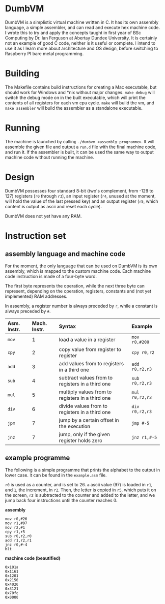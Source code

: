 # DumbVM

DumbVM is a simplistic virtual machine written in C. It has its own assembly language, a simple assembler, and can read and execute hex machine code. I wrote this to try and apply the concepts taught in first year of BSc Computing by Dr. Ian Ferguson at Abertay Dundee University. It is certainly not an example of good C code, neither is it useful or complete. I intend to use it as I learn more about architecture and OS design, before switching to Raspberry PI bare metal programming.

# Building

The Makefile contains build instructions for creating a Mac executable, but should work for Windows and *nix without major changes. `make debug` will switch the debug mode on in the built executable, which will print the contents of all registers for each vm cpu cycle. `make` will build the vm, and `make assembler` will build the assembler as a standalone executable.

# Running

The machine is launched by calling `./dumbvm <assembly programme>`. It will assemble the given file and output a `run.d` file with the final machine code, and run it. If the assembler is built, it can be used the same way to output machine code without running the machine.

# Design

DumbVM possesses four standard 8-bit (two's complement, from -128 to 127) registers (`r0` through `r3`), an input register (`r4`, unused at the moment, will hold the value of the last pressed key) and an output register (`r5`, which content is output as ascii and reset each cycle).

DumbVM does not yet have any RAM.

# Instruction set

## assembly language and machine code

For the moment, the only language that can be used on DumbVM is its own assembly, which is mapped to the custom machine code. Each machine code instruction is made of a four-byte word.

The first byte represents the operation, while the next three byte can represent, depending on the operation, registers, constants and (not yet implemented) RAM addresses.

In assembly, a register number is always preceded by `r`, while a constant is always preceded by `#`.

|Asm. Instr.	| Mach. Instr. | Syntax                                          | Example        |
|:--------------|:-------------|:------------------------------------------------|:---------------|
|`mov`          |1             |load a value in a register                       |`mov r0,#200`   |
|`cpy`          |2             |copy value from register to register             |`cpy r0,r2`     |
|`add`          |3             |add values from to registers in a third one      |`add r0,r2,r3`  |
|`sub`          |4             |subtract values from to registers in a third one |`sub r0,r2,r3`  |
|`mul`          |5             |multiply values from to registers in a third one |`mul r0,r2,r3`  |
|`div`          |6             |divide values from to registers in a third one   |`div r0,r2,r3`  |
|`jpm`          |7             |jump by a certain offset in the execution        |`jmp #-5`       |
|`jnz`          |7             |jump, only if the given register holds zero      |`jnz r1,#-5`    |

## example programme

The following is a simple programme that prints the alphabet to the output in lower case. It can be found in the `example.asm` file.

`r0` is used as a counter, and is set to 26. `a` ascii value (97) is loaded in `r1`, and `1`, the increment, in `r2`. Then, the letter is copied in `r5`, which puts it on the screen, `r2` is subtracted to the counter and added to the letter, and we jump back four instructions until the counter reaches 0.

**assembly**
~~~~text
mov r0,#26
mov r1,#97
mov r2,#1
cpy r1,r5
sub r0,r2,r0
add r1,r2,r1
jnz r0,#-4
hlt
~~~~

**machine code (beautified)**
~~~text
0x101a
0x1161
0x1201
0x2150
0x4020
0x3121
0x70fc
0x0000
~~~